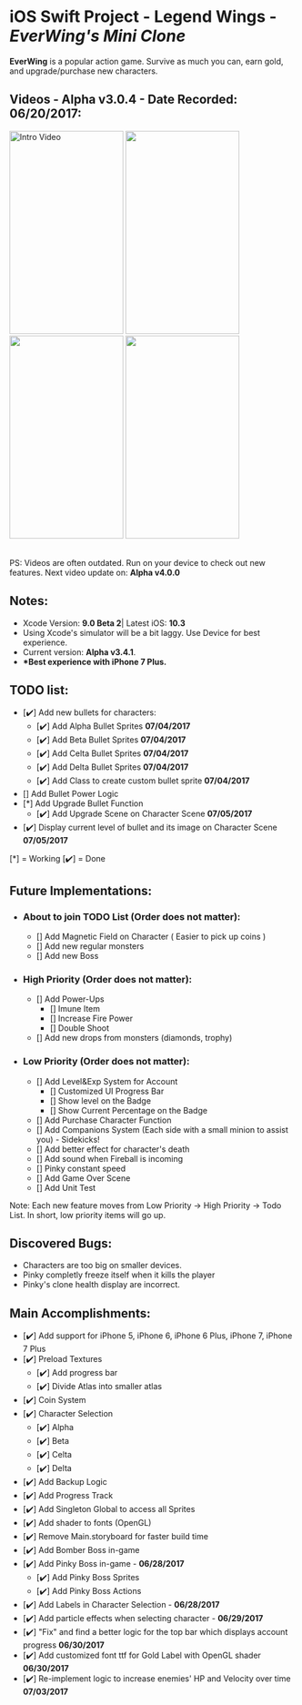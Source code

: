 # iOS Swift Project - Legend Wings - *EverWing's Mini Clone*

**EverWing** is a popular action game. Survive as much you can, earn gold, and upgrade/purchase new characters.

## Videos - Alpha v3.0.4 - Date Recorded: 06/20/2017:
<p>
<img src='https://github.com/woguan/Legend-Wings/blob/master/Angelica%20Fighti/Gif/Intro.gif' title='Intro Video' width='200' height='357' alt='Intro Video' /> <img src='https://github.com/woguan/Legend-Wings/blob/master/Angelica%20Fighti/Gif/selection.gif' width='200' height='357'/> <img src='https://github.com/woguan/Legend-Wings/blob/master/Angelica%20Fighti/Gif/startgame.gif' width='200' height='357'/> <img src='https://github.com/woguan/Legend-Wings/blob/master/Angelica%20Fighti/Gif/midgame.gif' width='200' height='357'/>
</p><br>
PS: Videos are often outdated. Run on your device to check out new features.
Next video update on: <b> Alpha v4.0.0 </b>

## Notes:
- Xcode Version: <b>9.0 Beta 2</b>| Latest iOS: <b>10.3</b>
- Using Xcode's simulator will be a bit laggy. Use Device for best experience.
- Current version: <b>Alpha v3.4.1</b>.
- <b>*Best experience with iPhone 7 Plus. </b>
             
## TODO list:
  - [✔️] Add new bullets for characters:
     - [✔️] Add Alpha Bullet Sprites <b> 07/04/2017 </b>
     - [✔️] Add Beta Bullet Sprites <b> 07/04/2017 </b>
     - [✔️] Add Celta Bullet Sprites <b> 07/04/2017 </b>
     - [✔️] Add Delta Bullet Sprites <b> 07/04/2017 </b>
     - [✔️] Add Class to create custom bullet sprite <b> 07/04/2017 </b>
  - [] Add Bullet Power Logic
  - [*] Add Upgrade Bullet Function
    - [✔️] Add Upgrade Scene on Character Scene <b> 07/05/2017 </b>
  - [✔️] Display current level of bullet and its image on Character Scene <b> 07/05/2017 </b>

[*] = Working [✔️] = Done

## Future Implementations:
- ### About to join TODO List (Order does not matter):
   - [] Add Magnetic Field on Character ( Easier to pick up coins )
   - [] Add new regular monsters
   - [] Add new Boss
- ### High Priority (Order does not matter):
   - [] Add Power-Ups
      - [] Imune Item
      - [] Increase Fire Power
      - [] Double Shoot
   - [] Add new drops from monsters (diamonds, trophy)
   
- ### Low Priority (Order does not matter):
   - [] Add Level&Exp System for Account
      - [] Customized UI Progress Bar
      - [] Show level on the Badge
      - [] Show Current Percentage on the Badge
   - [] Add Purchase Character Function
   - [] Add Companions System (Each side with a small minion to assist you) - Sidekicks!
   - [] Add better effect for character's death
   - [] Add sound when Fireball is incoming
   - [] Pinky constant speed
   - [] Add Game Over Scene
   - [] Add Unit Test

Note: Each new feature moves from Low Priority -> High Priority -> Todo List. In short, low priority items will go up.

## Discovered Bugs:
- Characters are too big on smaller devices.
- Pinky completly freeze itself when it kills the player
- Pinky's clone health display are incorrect. 

## Main Accomplishments:
- [✔️] Add support for iPhone 5, iPhone 6, iPhone 6 Plus, iPhone 7, iPhone 7 Plus 
- [✔️] Preload Textures
  - [✔️] Add progress bar
  - [✔️] Divide Atlas into smaller atlas
- [✔️] Coin System
- [✔️] Character Selection
  - [✔️] Alpha
  - [✔️] Beta
  - [✔️] Celta
  - [✔️] Delta
- [✔️] Add Backup Logic
- [✔️] Add Progress Track
- [✔️] Add Singleton Global to access all Sprites
- [✔️] Add shader to fonts (OpenGL)
- [✔️] Remove Main.storyboard for faster build time
- [✔️] Add Bomber Boss in-game
- [✔️] Add Pinky Boss in-game - <b>06/28/2017</b>
  - [✔️] Add Pinky Boss Sprites
  - [✔️] Add Pinky Boss Actions
- [✔️] Add Labels in Character Selection - <b>06/28/2017</b>
- [✔️] Add particle effects when selecting character - <b>06/29/2017</b>
- [✔️] "Fix" and find a better logic for the top bar which displays account progress <b>06/30/2017</b>
- [✔️] Add customized font ttf for Gold Label with OpenGL shader <b>06/30/2017</b>
- [✔️] Re-implement logic to increase enemies' HP and Velocity over time  <b>07/03/2017</b>

